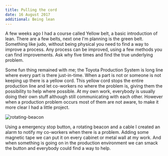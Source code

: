 ```yaml
---
title: Pulling the cord
date: 16 August 2017
additional: Being lean
---
```


A few weeks ago I had a course called Yellow belt, a basic introduction of lean. There are a few belts, next one I'm planning is the green belt. Something like judo, without being physical you need to find a way to improve a process. Any process can be improved, using a few methods you can find improvements. Ask why five times and find the true underlying problem.

Some fun thing remained with me; the Toyota Production System is long line where every part is there just-in-time. When a part is not or someone is not keeping up there is a yellow cord. This yellow cord stops the entire production line and let co-workers no where the problem is, giving them the possibility to help where possible. At my own work, everybody is usually doing their own stuff although still communicating with each other. However when a production problem occurs most of them are not aware, to make it more clear I had a little project.

![rotating-beacon](/yellow-cord/rotating-beacon.jpg)

Using a emergency stop button, a rotating beacon and a cable I created an alarm to notify my co-workers when there is a problem.  Adding some magnetic tape we can put it on every cabinet or metal wall at my work. And when something is going on in the production environment we can smack the button and everybody could find a way to help.
